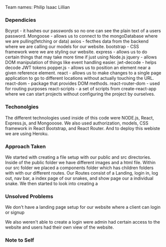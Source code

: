 Team names:
Philip
Isaac
Lillian

### Dependicies 
Bcyrpt - it hashes our passwords so no one can see the plain text of a users password. 
Mongoose - allows us to connect to the mongoDatabase where we are pulling(fetching or data)
axios - fecthes data from the backend where we are calling our models for our website.
bootstrap - CSS framework were we are styling our website. 
express - allows us to do certain things that may take more time if just using Node.js 
jquery - allows DOM manipulation of things like event handling easier. 
jwt-decode - helps decode JWT tokens
popper.js - allows us to position an element near a given reference element. 
react - allows us to make changes to a single page application to go to different locations without actually touching the URL. 
react-dom - package that provides DOM methods. 
react-router-dom - used for routing purposes 
react-scripts - a set of scripts from create-react-app where we can start projects without configuring the project by ourselves. 

### Techonolgies 
The different technologies used inside of this code were NODE.js, React, Express.js, and Mongooose. We also used authorization, models, CSS framework in React Bootstrap, and React Router. And to deploy this webiste we are using Heroku. 

### Approach Taken 

We started with creating a file setup with our public and src directories. Inside of the public folder we have different images and a html file. Within our src folder we placed a components folder which has children folders with with our different routes. Our Routes consist of a Landing, login in, log out, nav bar, a index page of our snakes, and show page our a individual snake. We then started to look into creating a 


### Unsolved Problems
We don't have a landing page setup for our website where a client can login or signup 

We also weren't able to create a login were admin had certain access to the website and users had their own view of the website. 

### Note to Self 
